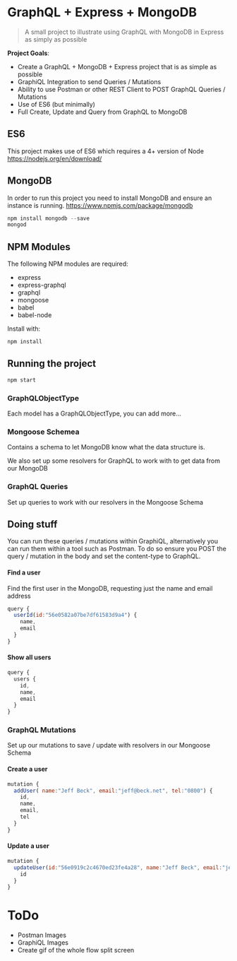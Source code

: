 # GraphQL + Express + MongoDB

> A small project to illustrate using GraphQL with MongoDB in Express as simply as possible

__Project Goals__:
* Create a GraphQL + MongoDB + Express project that is as simple as possible
* GraphiQL Integration to send Queries / Mutations
* Ability to use Postman or other REST Client to POST GraphQL Queries / Mutations
* Use of ES6 (but minimally)
* Full Create, Update and Query from GraphQL to MongoDB

## ES6
This project makes use of ES6 which requires a 4+ version of Node https://nodejs.org/en/download/

## MongoDB
In order to run this project you need to install MongoDB and ensure an instance is running.
https://www.npmjs.com/package/mongodb

```js
npm install mongodb --save
mongod
```

## NPM Modules
The following NPM modules are required:

* express
* express-graphql
* graphql
* mongoose
* babel
* babel-node

Install with:

```js
npm install
```

## Running the project
```js
npm start
```


### GraphQLObjectType
Each model has a GraphQLObjectType, you can add more...

### Mongoose Schemea
Contains a schema to let MongoDB know what the data structure is.

We also set up some resolvers for GraphQL to work with to get data from our MongoDB

### GraphQL Queries
Set up queries to work with our resolvers in the Mongoose Schema

## Doing stuff
You can run these queries / mutations within GraphiQL, alternatively you can run them within a tool such as Postman. To do so ensure you POST the query / mutation in the body and set the content-type to GraphQL.

#### Find a user
Find the first user in the MongoDB, requesting just the name and email address
```js
query {
  userId(id:"56e0582a07be7df61583d9a4") {
    name,
    email
  }
}
```
#### Show all users
```js
query {
  users {
    id,
    name,
    email
  }
}
```
### GraphQL Mutations
Set up our mutations to save / update with resolvers in our Mongoose Schema

#### Create a user
```js
mutation {
  addUser( name:"Jeff Beck", email:"jeff@beck.net", tel:"0800") {
    id,
    name,
    email,
    tel
  }
}
```

#### Update a user
```js
mutation {
  updateUser(id:"56e0919c2c4670ed23fe4a28", name:"Jeff Beck", email:"jeff@beck.net", tel:"0800 234 231") {
    id
  }
}
```

# ToDo
* Postman Images
* GraphiQL Images
* Create gif of the whole flow split screen
